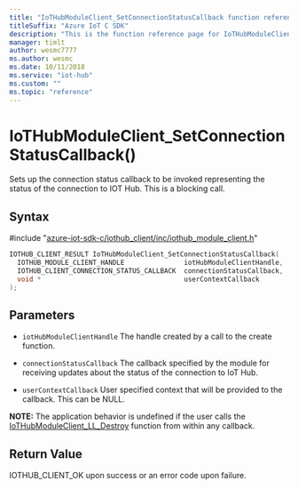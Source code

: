 ```yaml
---                             
title: "IoTHubModuleClient_SetConnectionStatusCallback function reference | Microsoft Docs" 
titleSuffix: "Azure IoT C SDK"            
description: "This is the function reference page for IoTHubModuleClient_SetConnectionStatusCallback() in the Azure IoT C SDK. This SDK is used with Azure IoT Hub and Azure IoT Hub Device Provisioning Service"            
manager: timlt                 
author: wesmc7777              
ms.author: wesmc               
ms.date: 10/11/2018                    
ms.service: "iot-hub"             
ms.custom: ""                
ms.topic: "reference"        
---                            
```


# IoTHubModuleClient_SetConnectionStatusCallback()

Sets up the connection status callback to be invoked representing the status of the connection to IOT Hub. This is a blocking call.

## Syntax

\#include "[azure-iot-sdk-c/iothub_client/inc/iothub_module_client.h](../iothub-module-client-h.md)"  
```C
IOTHUB_CLIENT_RESULT IoTHubModuleClient_SetConnectionStatusCallback(
  IOTHUB_MODULE_CLIENT_HANDLE               iotHubModuleClientHandle,
  IOTHUB_CLIENT_CONNECTION_STATUS_CALLBACK  connectionStatusCallback,
  void *                                    userContextCallback
);
```

## Parameters
* `iotHubModuleClientHandle` The handle created by a call to the create function. 

* `connectionStatusCallback` The callback specified by the module for receiving updates about the status of the connection to IoT Hub. 

* `userContextCallback` User specified context that will be provided to the callback. This can be NULL.

**NOTE:** The application behavior is undefined if the user calls the [IoTHubModuleClient_LL_Destroy](../iothub-module-client-ll-h/iothubmoduleclient-ll-destroy.md) function from within any callback.

## Return Value
IOTHUB_CLIENT_OK upon success or an error code upon failure.

